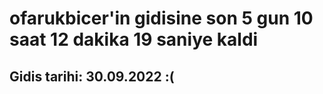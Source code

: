 # ofarukbicer'in gidisine son 5 gun 10 saat 12 dakika 19 saniye kaldi

## Gidis tarihi: 30.09.2022 :(